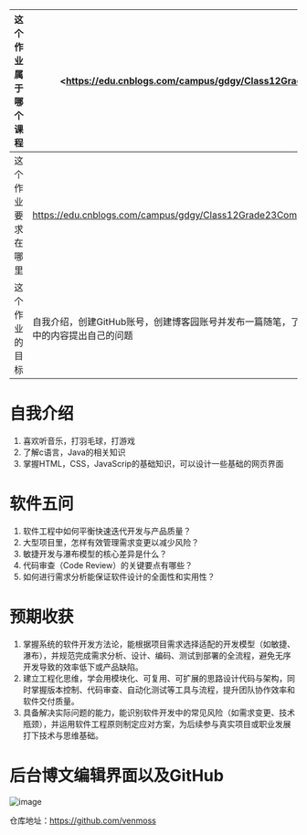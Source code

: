 | 这个作业属于哪个课程  | <https://edu.cnblogs.com/campus/gdgy/Class12Grade23ComputerScience > |
| ------------ | ------------ |
| 这个作业要求在哪里  |<https://edu.cnblogs.com/campus/gdgy/Class12Grade23ComputerScience/homework/13469> |
|  这个作业的目标 | 自我介绍，创建GitHub账号，创建博客园账号并发布一篇随笔，了解课程主要的学习目标，并对书中的内容提出自己的问题  |


# 自我介绍
1. 喜欢听音乐，打羽毛球，打游戏
1. 了解c语言，Java的相关知识
1. 掌握HTML，CSS，JavaScrip的基础知识，可以设计一些基础的网页界面

# 软件五问
1. 软件工程中如何平衡快速迭代开发与产品质量？
1. 大型项目里，怎样有效管理需求变更以减少风险？
1. 敏捷开发与瀑布模型的核心差异是什么？
1. 代码审查（Code Review）的关键要点有哪些？
1. 如何进行需求分析能保证软件设计的全面性和实用性？
# 预期收获
1. 掌握系统的软件开发方法论，能根据项目需求选择适配的开发模型（如敏捷、瀑布），并规范完成需求分析、设计、编码、测试到部署的全流程，避免无序开发导致的效率低下或产品缺陷。
1. 建立工程化思维，学会用模块化、可复用、可扩展的思路设计代码与架构，同时掌握版本控制、代码审查、自动化测试等工具与流程，提升团队协作效率和软件交付质量。
1. 具备解决实际问题的能力，能识别软件开发中的常见风险（如需求变更、技术瓶颈），并运用软件工程原则制定应对方案，为后续参与真实项目或职业发展打下技术与思维基础。
# 后台博文编辑界面以及GitHub
![image](https://img2024.cnblogs.com/blog/3698731/202509/3698731-20250908194027515-1612392372.png)

仓库地址：https://github.com/venmoss
